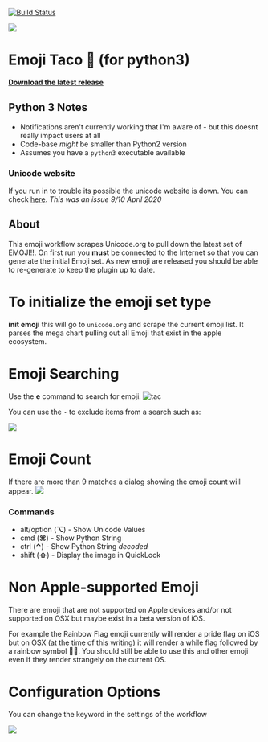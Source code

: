 [![Build Status](https://travis-ci.org/jeeftor/EmojiTaco.svg?branch=master)](https://travis-ci.org/jeeftor/EmojiTaco)

<a href="https://www.buymeacoffee.com/jeef"><img src="https://img.buymeacoffee.com/button-api/?text=Buy me a taco&emoji=🌮&slug=jeef&button_colour=FFDD00&font_colour=000000&font_family=Comic&outline_colour=000000&coffee_colour=ffffff" /></a>


# Emoji Taco 🌮 (for python3)

[**Download the latest release**](https://github.com/jeeftor/EmojiTaco/releases)


## Python 3 Notes

* Notifications aren't currently working that I'm aware of - but this doesnt really impact users at all
* Code-base *might* be smaller than Python2 version
* Assumes you have a `python3` executable available



### Unicode website

If you run in to trouble its possible the unicode website is down. You can check [here](https://downfor.io/unicode.org). _This was an issue 9/10 April 2020_

<!--
## Catalina Notes

- _As of latest version this section may not be needed - I no longer use `lxml`_
- If you do get this error I guess follow these directions

<span style="color:red">NOTE:</span> Security settings

On catalina you may get an error like this:
![docs/catalina1.png](docs/catalina1.png)

Open **Security & Privacy** settings and
![docs/catalina2.png](docs/catalina2.png)
select the **Always Allow** button
-->
## About
This emoji workflow scrapes Unicode.org to pull down the latest set of EMOJI!!.  On first run you **must** be connected to the Internet so that you can generate the initial Emoji set.  As new emoji are released you should be able to re-generate to keep the plugin up to date.

<!--## Why


This workflow was developed because none of the existing emoji workflows had the support for the taco icon or any of the newer icons such as the multi-racial people

![color](docs/tones.png)-->


# To initialize the emoji set type

**init emoji** this will go to `unicode.org` and scrape the current emoji list.  It parses the mega chart pulling out all Emoji that exist in the apple ecosystem.

# Emoji Searching

Use the **e** command to search for emoji.
![tac](docs/taco.png)

You can use the `-` to exclude items from a search such as:

![](docs/complexsearch.png)

# Emoji Count
If there are more than 9 matches a dialog showing the emoji count will appear.
![](docs/ecount.png)


### Commands

* alt/option (**⌥**)  -  Show Unicode Values
* cmd (**⌘**) - Show Python String
* ctrl (**⌃**) - Show Python String *decoded*
* shift (**⇧**) - Display the image in QuickLook



# Non Apple-supported Emoji

There are emoji that are not supported on Apple devices and/or not supported on OSX but maybe exist in a beta version of iOS.

For example the Rainbow Flag emoji currently will render a pride flag on iOS but on OSX (at the time of this writing) it will render a while flag followed by a rainbow symbol 🏳️‍🌈️.  You should still be able to use this and other emoji even if they render strangely on the current OS.

# Configuration Options
You can change the keyword in the settings of the workflow

![](docs/settings.png)
